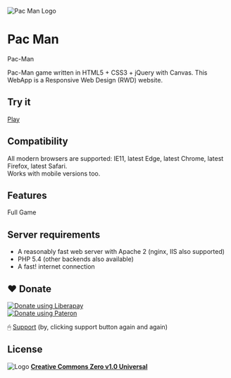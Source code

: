 ![Pac Man Logo](https://hardikanand1st.github.io/Html-Pac-Man/img/preview1.png)

# Pac Man

Pac-Man

Pac-Man game written in HTML5 + CSS3 + jQuery with Canvas. This WebApp is a Responsive Web Design (RWD) website.


## Try it
[Play](https://hardikanand1st.github.io/Html-Pac-Man/)

## Compatibility
All modern browsers are supported: IE11, latest Edge, latest Chrome, latest Firefox, latest Safari.  
Works with mobile versions too.

## Features

Full Game


## Server requirements
* A reasonably fast web server with Apache 2 (nginx, IIS also supported)
* PHP 5.4 (other backends also available)
* A fast! internet connection


## ❤️ Donate
<noscript><a href="https://liberapay.com/hardikanand1st/donate"><img alt="Donate using Liberapay" src="https://liberapay.com/assets/widgets/donate.svg"></a></noscript>
<br>
<noscript><a href="https://www.patreon.com/HardikAnand"><img alt="Donate using Pateron" src="https://user-images.githubusercontent.com/72273900/130895407-bd1c1644-1e50-400e-8fed-57e1787aa731.png"></a></noscript>

🖱 [Support](https://hardik.live/support)
(by, clicking support button again and again)

## License
<img src="https://user-images.githubusercontent.com/72273900/126739421-248d5bb4-8e93-4b7d-955e-095c96105f46.png" alt="Logo" width="" height="" />
 <a href="https://github.com/Hardikanand1st/Html-Pac-Man/blob/main/LICENSE"><strong>Creative Commons Zero v1.0 Universal</strong></a>
